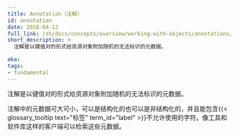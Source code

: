 ```yaml
---
title: Annotation（注解）
id: annotation
date: 2018-04-12
full_link: /zh/docs/concepts/overview/working-with-objects/annotations/
short_description: >
  注解是以键值对的形式给资源对象附加随机的无法标识的元数据。

aka: 
tags:
- fundamental
---
```


<!--
---
title: Annotation
id: annotation
date: 2018-04-12
full_link: /docs/concepts/overview/working-with-objects/annotations
short_description: >
  A key-value pair that is used to attach arbitrary non-identifying metadata to objects.

aka: 
tags:
- fundamental
---
-->



<!--
 A key-value pair that is used to attach arbitrary non-identifying metadata to objects.
-->

 注解是以键值对的形式给资源对象附加随机的无法标识的元数据。

<!--more--> 

<!--
The metadata in an annotation can be small or large, structured or unstructured, and can include characters not permitted by {{< glossary_tooltip text="labels" term_id="label" >}}. Clients such as tools and libraries can retrieve this metadata.
-->

注解中的元数据可大可小，可以是结构化的也可以是非结构化的，并且能包含{{< glossary_tooltip text="标签" term_id="label" >}}不允许使用的字符。像工具和软件库这样的客户端可以检索这些元数据。


